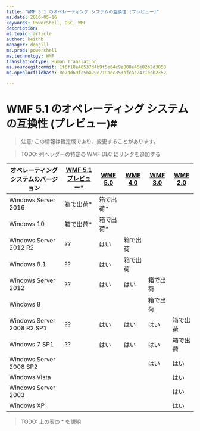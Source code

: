 ```yaml
---
title: "WMF 5.1 のオペレーティング システムの互換性 (プレビュー)"
ms.date: 2016-05-16
keywords: PowerShell, DSC, WMF
description: 
ms.topic: article
author: keithb
manager: dongill
ms.prod: powershell
ms.technology: WMF
translationtype: Human Translation
ms.sourcegitcommit: 1f6f18e46537d4b9f5e64c9e808e46e82b2d3050
ms.openlocfilehash: 8e7dd69fc5ba29e719aec353afcac2471ecb2352

---
```


# WMF 5.1 のオペレーティング システムの互換性 (プレビュー)#

> 注意: この情報は暫定版であり、変更することがあります。

>TODO: 列ヘッダーの特定の WMF DLC にリンクを追加する

| オペレーティング システムのバージョン | [WMF 5.1 プレビュー*]() | [WMF 5.0]() | [WMF 4.0]() |  [WMF 3.0]() | [WMF 2.0]() |
| ------------------------ | ----------- | ----------- | ----------- | ------------ |  ------------- |
| Windows Server 2016 | 箱で出荷* | 箱で出荷* |  |  |  |
| Windows 10 | 箱で出荷* | 箱で出荷*  | | | |  
| Windows Server 2012 R2| ?? | はい | 箱で出荷 |  |  |
| Windows 8.1 | ?? | はい |  箱で出荷 |  |  |
| Windows Server 2012 | ?? | はい | はい |  箱で出荷 | |
| Windows 8 |  |  |  | 箱で出荷 | |
| Windows Server 2008 R2 SP1 | ?? | はい | はい |  はい| 箱で出荷 |
| Windows 7 SP1  | ?? | はい | はい | はい | 箱で出荷 |
| Windows Server 2008 SP2 | | | | はい | はい |
| Windows Vista | | | | | はい |
| Windows Server 2003| | | |  | はい |
| Windows XP | | | |  | はい |

>TODO: 上の表の * を説明



<!--HONumber=Jul16_HO1-->



